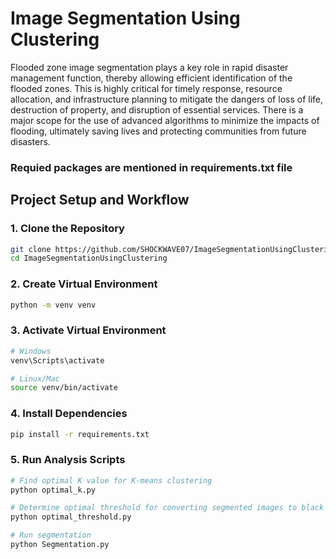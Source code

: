 # Image Segmentation Using Clustering

Flooded zone image segmentation plays a key role in rapid disaster management function, thereby allowing efficient identification of the flooded zones. This is highly critical for timely response, resource allocation, and infrastructure planning to mitigate the dangers of loss of life, destruction of property, and disruption of essential services. There is a major scope for the use of advanced algorithms to minimize the impacts of flooding, ultimately saving lives and protecting communities from future disasters.


### Requied packages are mentioned in requirements.txt file


## Project Setup and Workflow

### 1. Clone the Repository
```bash
git clone https://github.com/SHOCKWAVE07/ImageSegmentationUsingClustering
cd ImageSegmentationUsingClustering
```

### 2. Create Virtual Environment
```bash
python -m venv venv
```

### 3. Activate Virtual Environment
```bash
# Windows
venv\Scripts\activate

# Linux/Mac
source venv/bin/activate
```

### 4. Install Dependencies
```bash
pip install -r requirements.txt
```

### 5. Run Analysis Scripts
```bash
# Find optimal K value for K-means clustering
python optimal_k.py

# Determine optimal threshold for converting segmented images to black and white
python optimal_threshold.py

# Run segmentation
python Segmentation.py
```
